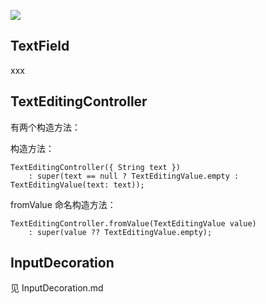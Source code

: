 
![](../../images/ch2/TextField-class.png)

## TextField

xxx

## TextEditingController

有两个构造方法：

构造方法：

```
TextEditingController({ String text })
    : super(text == null ? TextEditingValue.empty : TextEditingValue(text: text));
```

fromValue 命名构造方法：

```
TextEditingController.fromValue(TextEditingValue value)
    : super(value ?? TextEditingValue.empty);
```

## InputDecoration

见 InputDecoration.md